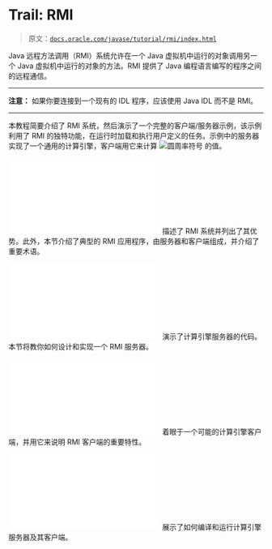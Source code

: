 # Trail: RMI

> 原文：[`docs.oracle.com/javase/tutorial/rmi/index.html`](https://docs.oracle.com/javase/tutorial/rmi/index.html)

Java 远程方法调用（RMI）系统允许在一个 Java 虚拟机中运行的对象调用另一个 Java 虚拟机中运行的对象的方法。RMI 提供了 Java 编程语言编写的程序之间的远程通信。

* * *

**注意：** 如果你要连接到一个现有的 IDL 程序，应该使用 Java IDL 而不是 RMI。

* * *

本教程简要介绍了 RMI 系统，然后演示了一个完整的客户端/服务器示例，该示例利用了 RMI 的独特功能，在运行时加载和执行用户定义的任务。示例中的服务器实现了一个通用的计算引擎，客户端用它来计算 ![圆周率符号](img/18da0a76f9e973138bc9428740982fff.png) 的值。

![trail icon **RMI 应用程序概述**](img/overview.html) 描述了 RMI 系统并列出了其优势。此外，本节介绍了典型的 RMI 应用程序，由服务器和客户端组成，并介绍了重要术语。

![trail icon **编写 RMI 服务器**](img/server.html) 演示了计算引擎服务器的代码。本节将教你如何设计和实现一个 RMI 服务器。

![trail icon **创建客户端程序**](img/client.html) 着眼于一个可能的计算引擎客户端，并用它来说明 RMI 客户端的重要特性。

![trail icon **编译和运行示例**](img/example.html) 展示了如何编译和运行计算引擎服务器及其客户端。
